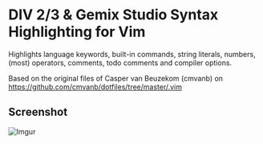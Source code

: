 # DIV 2/3 & Gemix Studio Syntax Highlighting for Vim

Highlights language keywords, built-in commands, string literals, numbers, (most) operators, comments, todo comments and compiler options.  

Based on the original files of Casper van Beuzekom (cmvanb) on https://github.com/cmvanb/dotfiles/tree/master/.vim

## Screenshot

![Imgur](https://i.imgur.com/qCG4DNa.png)
